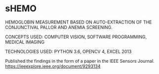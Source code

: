 # sHEMO

HEMOGLOBIN MEASUREMENT BASED ON AUTO-EXTRACTION OF THE CONJUNCTIVAL PALLOR AND ANEMIA SCREENING.

CONCEPTS USED: COMPUTER VISION, SOFTWARE PROGRAMMING, MEDICAL IMAGING

TECHNOLOGIES USED: PYTHON 3.6, OPENCV 4, EXCEL 2013

Published the findings in the form of a paper in the IEEE Sensors Journal. https://ieeexplore.ieee.org/document/9293134
